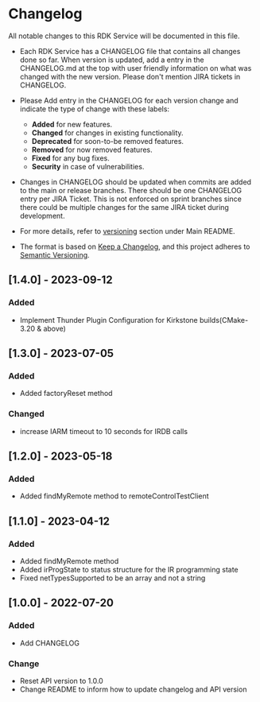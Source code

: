 # Changelog
All notable changes to this RDK Service will be documented in this file.
* Each RDK Service has a CHANGELOG file that contains all changes done so far. When version is updated, add a entry in the CHANGELOG.md at the top with user friendly information on what was changed with the new version. Please don't mention JIRA tickets in CHANGELOG. 
* Please Add entry in the CHANGELOG for each version change and indicate the type of change with these labels:
    * **Added** for new features.
    * **Changed** for changes in existing functionality.
    * **Deprecated** for soon-to-be removed features.
    * **Removed** for now removed features.
    * **Fixed** for any bug fixes.
    * **Security** in case of vulnerabilities.
* Changes in CHANGELOG should be updated when commits are added to the main or release branches. There should be one CHANGELOG entry per JIRA Ticket. This is not enforced on sprint branches since there could be multiple changes for the same JIRA ticket during development. 

* For more details, refer to [versioning](https://github.com/rdkcentral/rdkservices#versioning) section under Main README.
* The format is based on [Keep a Changelog](https://keepachangelog.com/en/1.0.0/), and this project adheres to [Semantic Versioning](https://semver.org/spec/v2.0.0.html).

## [1.4.0] - 2023-09-12
### Added
- Implement Thunder Plugin Configuration for Kirkstone builds(CMake-3.20 & above)

## [1.3.0] - 2023-07-05
### Added
- Added factoryReset method

### Changed
- increase IARM timeout to 10 seconds for IRDB calls

## [1.2.0] - 2023-05-18
### Added
- Added findMyRemote method to remoteControlTestClient

## [1.1.0] - 2023-04-12
### Added
- Added findMyRemote method
- Added irProgState to status structure for the IR programming state
- Fixed netTypesSupported to be an array and not a string

## [1.0.0] - 2022-07-20
### Added
- Add CHANGELOG

### Change
- Reset API version to 1.0.0
- Change README to inform how to update changelog and API version

